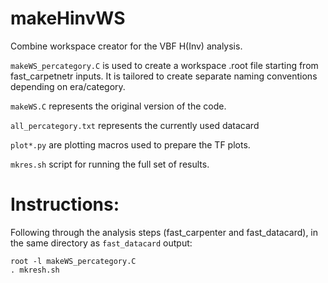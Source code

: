 # makeHinvWS
Combine workspace creator for the VBF H(Inv) analysis.

```makeWS_percategory.C``` is used to create a workspace .root file starting from fast_carpetnetr inputs. It is tailored to create separate naming conventions depending on era/category.

```makeWS.C``` represents the original version of the code.

```all_percategory.txt``` represents the currently used datacard

```plot*.py``` are plotting macros used to prepare the TF plots.

```mkres.sh``` script for running the full set of results.

# Instructions:

Following through the analysis steps (fast_carpenter and fast_datacard), in the same directory as ```fast_datacard``` output:

```
root -l makeWS_percategory.C
. mkresh.sh
```



